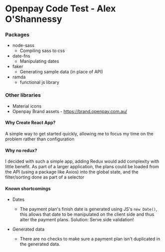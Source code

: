 # Openpay Code Test - Alex O'Shannessy

### Packages

- node-sass
  - Compiling sass to css
- date-fns
  - Manipulating dates
- faker
  - Generating sample data (in place of API)
- ramda
  - functional js library

### Other libraries

- Material icons
- Openpay Brand assets - <https://brand.openpay.com.au/>

#### Why Create React App?

A simple way to get started quickly, allowing me to focus my time on the problem rather than configuration

#### Why no redux?

I decided with such a simple app, adding Redux would add complexity with little benefit. As part of a larger application, the plans could be loaded from the API (using a package like Axios) into the global state, and the filter/sorting done as part of a selector

#### Known shortcomings

- Dates
  - The payment plan's finish date is generated using JS's `new Date()`, this allows that date to be manipulated on the client side and thus alter the payment plans. Solution: Serve side validation!

- Generated data
  - There are no checks to make sure a payment plan isn't duplicated in the generated data. 